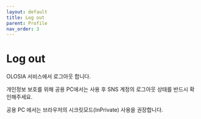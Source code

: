 ```yaml
---
layout: default
title: Log out
parent: Profile
nav_order: 3
---
```


# Log out

OLOSIA 서비스에서 로그아웃 합니다.

개인정보 보호를 위해 공용 PC에서는 사용 후 SNS 계정의 로그아웃 상태를 반드시 확인해주세요.

공용 PC 에서는 브라우저의 시크릿모드(InPrivate) 사용을 권장합니다.